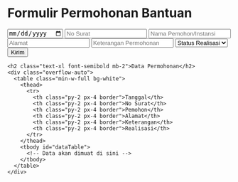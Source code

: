 <!DOCTYPE html>
<html lang="id">
<head>
  <meta charset="UTF-8">
  <meta name="viewport" content="width=device-width, initial-scale=1.0">
  <title>Laporan Permohonan Bank Sampah</title>
  <script src="https://cdn.tailwindcss.com"></script>
</head>
<body class="bg-gray-100 text-gray-800">
  <div class="max-w-4xl mx-auto p-4">
    <h1 class="text-2xl font-bold mb-4">Formulir Permohonan Bantuan</h1>
    <form id="permohonanForm" class="bg-white shadow-md rounded p-4 mb-8">
      <div class="grid grid-cols-1 md:grid-cols-2 gap-4">
        <input name="tanggal" type="date" class="border p-2 rounded" placeholder="Tanggal Permohonan" required />
        <input name="noSurat" type="text" class="border p-2 rounded" placeholder="No Surat" required />
        <input name="namaPemohon" type="text" class="border p-2 rounded" placeholder="Nama Pemohon/Instansi" required />
        <input name="alamat" type="text" class="border p-2 rounded" placeholder="Alamat" required />
        <input name="keterangan" type="text" class="border p-2 rounded" placeholder="Keterangan Permohonan" required />
        <select name="realisasi" class="border p-2 rounded">
          <option value="">Status Realisasi</option>
          <option value="Sudah">Sudah</option>
          <option value="Belum">Belum</option>
          <option value="TL">TL</option>
        </select>
      </div>
      <button type="submit" class="mt-4 bg-blue-500 hover:bg-blue-600 text-white font-bold py-2 px-4 rounded">Kirim</button>
    </form>

    <h2 class="text-xl font-semibold mb-2">Data Permohonan</h2>
    <div class="overflow-auto">
      <table class="min-w-full bg-white">
        <thead>
          <tr>
            <th class="py-2 px-4 border">Tanggal</th>
            <th class="py-2 px-4 border">No Surat</th>
            <th class="py-2 px-4 border">Pemohon</th>
            <th class="py-2 px-4 border">Alamat</th>
            <th class="py-2 px-4 border">Keterangan</th>
            <th class="py-2 px-4 border">Realisasi</th>
          </tr>
        </thead>
        <tbody id="dataTable">
          <!-- Data akan dimuat di sini -->
        </tbody>
      </table>
    </div>
  </div>

  <script>
    // Ganti URL berikut dengan Google Apps Script Web App kamu
    const scriptURL = 'https://script.google.com/macros/s/YOUR_SCRIPT_ID/exec';
    const form = document.getElementById('permohonanForm');

    form.addEventListener('submit', e => {
      e.preventDefault();
      const formData = new FormData(form);
      fetch(scriptURL, { method: 'POST', body: formData })
        .then(response => {
          alert('Permohonan berhasil dikirim!');
          form.reset();
          loadData();
        })
        .catch(error => alert('Gagal mengirim data.'));
    });

    async function loadData() {
      const sheetURL = 'https://docs.google.com/spreadsheets/d/e/YOUR_SHEET_PUBLIC_CSV/pub?output=csv';
      const res = await fetch(sheetURL);
      const text = await res.text();
      const rows = text.split('\n').slice(1);
      const tbody = document.getElementById('dataTable');
      tbody.innerHTML = '';
      rows.forEach(row => {
        const cols = row.split(',');
        const tr = document.createElement('tr');
        cols.forEach(col => {
          const td = document.createElement('td');
          td.textContent = col;
          td.className = 'border px-4 py-2';
          tr.appendChild(td);
        });
        tbody.appendChild(tr);
      });
    }

    loadData();
  </script>
</body>
</html>
